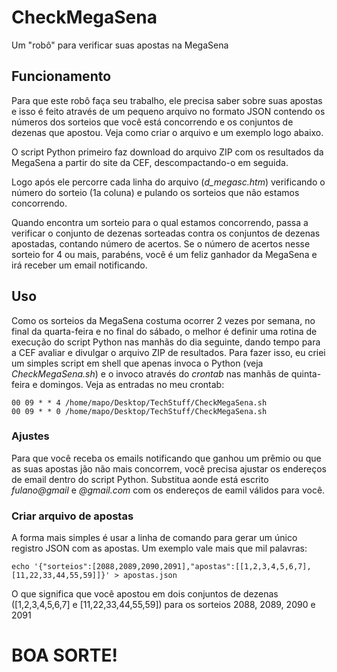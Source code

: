 # CheckMegaSena
Um "robô" para verificar suas apostas na MegaSena

## Funcionamento

Para que este robô faça seu trabalho, ele precisa saber sobre suas apostas e isso é feito através de um pequeno arquivo no formato JSON contendo os números dos sorteios que você está concorrendo e os conjuntos de dezenas que apostou. Veja como criar o arquivo e um exemplo logo abaixo.

O script Python primeiro faz download do arquivo ZIP com os resultados da MegaSena a partir do site da CEF, descompactando-o em seguida.

Logo após ele percorre cada linha do arquivo (*d_megasc.htm*) verificando o número do sorteio (1a coluna) e pulando os sorteios que não estamos concorrendo.

Quando encontra um sorteio para o qual estamos concorrendo, passa a verificar o conjunto de dezenas sorteadas contra os conjuntos de dezenas apostadas, contando número de acertos.
Se o número de acertos nesse sorteio for 4 ou mais, parabéns, você é um feliz ganhador da MegaSena e irá receber um email notificando.

## Uso

Como os sorteios da MegaSena costuma ocorrer 2 vezes por semana, no final da quarta-feira e no final do sábado, o melhor é definir uma rotina de execução do script Python nas manhãs do dia seguinte, dando tempo para a CEF avaliar e divulgar o arquivo ZIP de resultados.
Para fazer isso, eu criei um simples script em shell que apenas invoca o Python (veja *CheckMegaSena.sh*) e o invoco através do *crontab* nas manhãs de quinta-feira e domingos.
Veja as entradas no meu crontab:

```
00 09 * * 4 /home/mapo/Desktop/TechStuff/CheckMegaSena.sh
00 09 * * 0 /home/mapo/Desktop/TechStuff/CheckMegaSena.sh
```
### Ajustes

Para que você receba os emails notificando que ganhou um prêmio ou que as suas apostas jão não mais concorrem, você precisa ajustar os endereços de email dentro do script Python.
Substitua aonde está escrito *fulano@gmail* e *<fulano ou beltrano>@gmail.com* com os endereços de eamil válidos para você.

### Criar arquivo de apostas

A forma mais simples é usar a linha de comando para gerar um único registro JSON com as apostas.
Um exemplo vale mais que mil palavras:

` echo '{"sorteios":[2088,2089,2090,2091],"apostas":[[1,2,3,4,5,6,7],[11,22,33,44,55,59]]}' > apostas.json `

O que significa que você apostou em dois conjuntos de dezenas ([1,2,3,4,5,6,7] e [11,22,33,44,55,59]) para os sorteios 2088, 2089, 2090 e 2091

# BOA SORTE!

